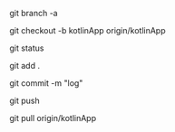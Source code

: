 git branch -a 

git checkout -b kotlinApp origin/kotlinApp

git status

git add .

git commit -m "log"

git push 


git pull origin/kotlinApp
